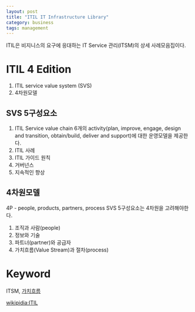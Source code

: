 ```yaml
---
layout: post
title: "ITIL IT Infrastructure Library"
category: business
tags: management 
---
```

ITIL은 비지니스의 요구에 응대하는 IT Service 관리(ITSM)의  상세 사례모음집이다.

# ITIL 4 Edition
1. ITIL service value system (SVS)
2. 4차원모델

## SVS 5구성요소
  1. ITIL Service value chain
    6개의 activity(plan, improve, engage, design and transition, obtain/build, deliver and support)에 대한 운영모델을 제공한다.
  2. ITIL 사례
  3. ITIL 가이드 원칙
  4. 거버넌스
  5. 지속적인 향상
  
## 4차원모델
4P - people, products, partners, process
SVS 5구성요소는 4차원을 고려해야한다.
   1. 조직과 사람(people)
   2. 정보와 기술
   3. 파트너(partner)와 공급자
   4. 가치흐름(Value Stream)과 절차(process)

# Keyword
ITSM, [가치흐름](https://en.wikipedia.org/wiki/Value_stream)

[wikipidia:ITIL](https://en.wikipedia.org/wiki/ITIL#ITIL_practices)
